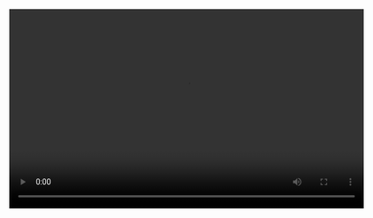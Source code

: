 <div style="text-align: center;">
  <video width="640" height="360" controls>
    <source src="https://t.me/MohmmadALBaqer/162" type="video/mp4">
  </video>
</div>
